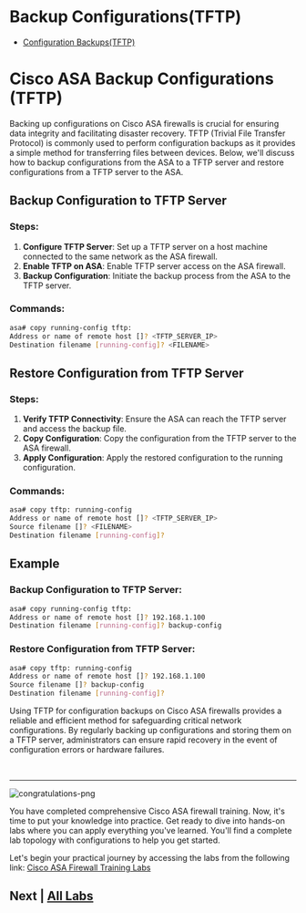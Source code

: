 
# Backup Configurations(TFTP)

  - [Configuration Backups(TFTP)](#101-configuration-backupstftp)


# Cisco ASA Backup Configurations (TFTP)

Backing up configurations on Cisco ASA firewalls is crucial for ensuring data integrity and facilitating disaster recovery. TFTP (Trivial File Transfer Protocol) is commonly used to perform configuration backups as it provides a simple method for transferring files between devices. Below, we'll discuss how to backup configurations from the ASA to a TFTP server and restore configurations from a TFTP server to the ASA.

## Backup Configuration to TFTP Server

### Steps:
1. **Configure TFTP Server**: Set up a TFTP server on a host machine connected to the same network as the ASA firewall.
2. **Enable TFTP on ASA**: Enable TFTP server access on the ASA firewall.
3. **Backup Configuration**: Initiate the backup process from the ASA to the TFTP server.

### Commands:
```bash
asa# copy running-config tftp:
Address or name of remote host []? <TFTP_SERVER_IP>
Destination filename [running-config]? <FILENAME>
```

## Restore Configuration from TFTP Server

### Steps:
1. **Verify TFTP Connectivity**: Ensure the ASA can reach the TFTP server and access the backup file.
2. **Copy Configuration**: Copy the configuration from the TFTP server to the ASA firewall.
3. **Apply Configuration**: Apply the restored configuration to the running configuration.

### Commands:
```bash
asa# copy tftp: running-config
Address or name of remote host []? <TFTP_SERVER_IP>
Source filename []? <FILENAME>
Destination filename [running-config]? 
```

## Example

### Backup Configuration to TFTP Server:
```bash
asa# copy running-config tftp:
Address or name of remote host []? 192.168.1.100
Destination filename [running-config]? backup-config
```

### Restore Configuration from TFTP Server:
```bash
asa# copy tftp: running-config
Address or name of remote host []? 192.168.1.100
Source filename []? backup-config
Destination filename [running-config]? 
```

Using TFTP for configuration backups on Cisco ASA firewalls provides a reliable and efficient method for safeguarding critical network configurations. By regularly backing up configurations and storing them on a TFTP server, administrators can ensure rapid recovery in the event of configuration errors or hardware failures.


<br>

<hr>


![congratulations-png](https://github.com/hegdepavankumar/cisco-asa-firewall-training/assets/85627085/c5dc82ab-f9e8-4a81-a52a-cc750e1caa0d)

You have completed comprehensive Cisco ASA firewall training. Now, it's time to put your knowledge into practice. Get ready to dive into hands-on labs where you can apply everything you've learned. You'll find a complete lab topology with configurations to help you get started.

Let's begin your practical journey by accessing the labs from the following link: [Cisco ASA Firewall Training Labs](https://github.com/hegdepavankumar/cisco-asa-firewall-training/tree/main/Courses/All%20Labs)


## Next | [All Labs](https://github.com/hegdepavankumar/cisco-asa-firewall-training/tree/main/Courses/All%20Labs)
